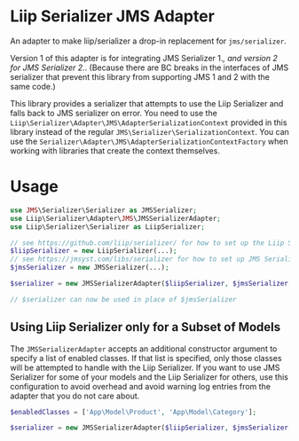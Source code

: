 # Liip Serializer JMS Adapter

An adapter to make liip/serializer a drop-in replacement for `jms/serializer`.

Version 1 of this adapter is for integrating JMS Serializer 1.*, and version 2
for JMS Serializer 2.*. (Because there are BC breaks in the interfaces of JMS
serializer that prevent this library from supporting JMS 1 and 2 with the same
code.)

This library provides a serializer that attempts to use the Liip Serializer and
falls back to JMS serializer on error. You need to use the 
`Liip\Serializer\Adapter\JMS\AdapterSerializationContext` provided in this
library instead of the regular `JMS\Serializer\SerializationContext`. You can
use the `Serializer\Adapter\JMS\AdapterSerializationContextFactory` when
working with libraries that create the context themselves.

# Usage

```php
use JMS\Serializer\Serializer as JMSSerializer;
use Liip\Serializer\Adapter\JMS\JMSSerializerAdapter;
use Liip\Serializer\Serializer as LiipSerializer;

// see https://github.com/liip/serializer/ for how to set up the Liip Serializer
$liipSerializer = new LiipSerializer(...);
// see https://jmsyst.com/libs/serializer for how to set up JMS Serializer
$jmsSerializer = new JMSSerializer(...);

$serializer = new JMSSerializerAdapter($liipSerializer, $jmsSerializer, new NullLogger());

// $serializer can now be used in place of $jmsSerializer
```

## Using Liip Serializer only for a Subset of Models

The `JMSSerializerAdapter` accepts an additional constructor argument to specify
a list of enabled classes. If that list is specified, only those classes will
be attempted to handle with the Liip Serializer. If you want to use JMS
Serializer for some of your models and the Liip Serializer for others, use this
configuration to avoid overhead and avoid warning log entries from the adapter
that you do not care about.

```php
$enabledClasses = ['App\Model\Product', 'App\Model\Category'];

$serializer = new JMSSerializerAdapter($liipSerializer, $jmsSerializer, new NullLogger(), $enabledClasses);
```
